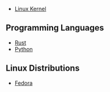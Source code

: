* [Linux Kernel](https://www.kernel.org/)

## Programming Languages
* [Rust](https://www.rust-lang.org/)
* [Python](https://www.python.org/)

## Linux Distributions
* [Fedora](https://getfedora.org/)
